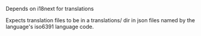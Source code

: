 Depends on i18next for translations

Expects translation files to be in a translations/ dir
in json files named by the language's iso6391 language code.
